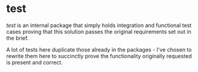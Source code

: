 # test

_test_ is an internal package that simply holds integration and functional test cases proving
that this solution passes the original requirements set out in the brief.

A lot of tests here duplicate those already in the packages - 
I've chosen to rewrite them here to succinctly prove the functionality originally requested is present and correct.